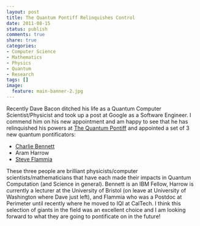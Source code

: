 ```yaml
---
layout: post
title: The Quantum Pontiff Relinquishes Control
date: 2011-08-15
status: publish
comments: true
share: true
categories:
- Computer Science
- Mathematics
- Physics
- Quantum
- Research
tags: []
image:
  feature: main-banner-2.jpg
---
```


Recently Dave Bacon ditched his life as a Quantum Computer Scientist/Physicist and took up a post at Google as a Software Engineer. I commend him on his new appointment and am happy to see that he has relinquished his powers at <a href="http://dabacon.org/pontiff/">The Quantum Pontiff</a> and appointed a set of 3 new quantum pontificators:

* <a href="http://researcher.watson.ibm.com/researcher/view.php?person=us-bennetc">Charlie Bennett</a>
* Aram Harrow
* <a href="http://www.perimeterinstitute.ca/personal/sflammia/">Steve Flammia</a>

These three people are brilliant physicists/computer scientists/mathematicians that have each made their impacts in Quantum Computation (and Science in general). Bennett is an IBM Fellow, Harrow is currently a lecturer at the University of Bristol (on leave at University of Washington where Dave just left), and Flammia who was a Postdoc at Perimeter until recently where he moved to IQI at CalTech. I think this selection of giants in the field was an excellent choice and I am looking forward to what they are going to pontificate on in the future!
